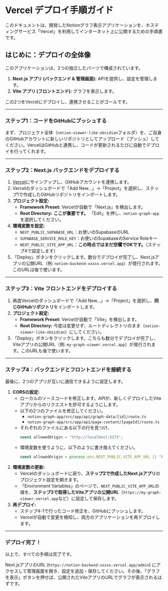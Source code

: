# Vercel デプロイ手順ガイド

このドキュメントは、開発したNotionグラフ表示アプリケーションを、ホスティングサービス「Vercel」を利用してインターネット上に公開するための手順書です。

## はじめに：デプロイの全体像

このアプリケーションは、2つの独立したパーツで構成されています。

1.  **Next.js アプリ (バックエンド & 管理画面):** APIを提供し、設定を管理します。
2.  **Vite アプリ (フロントエンド):** グラフを表示します。

この2つをVercelにデプロイし、連携させることがゴールです。

---

### ステップ1：コードをGitHubにプッシュする

まず、プロジェクト全体（`notion-viewer-like-obsidian`フォルダ）を、ご自身のGitHubアカウントに新しいリポジトリとしてアップロード（プッシュ）してください。VercelはGitHubと連携し、コードが更新されるたびに自動でデプロイを行ってくれます。

---

### ステップ2：Next.js バックエンドをデプロイする

1.  [Vercel](https://vercel.com/)にサインアップし、GitHubアカウントを連携します。
2.  Vercelのダッシュボードで「Add New...」→「Project」を選択し、ステップ1で作成したGitHubリポジトリをインポートします。
3.  **プロジェクト設定:**
    *   **Framework Preset:** Vercelが自動で「Next.js」を検出します。
    *   **Root Directory:** **ここが重要です。** 「Edit」を押し、`notion-graph-app` を選択してください。
4.  **環境変数を設定:**
    *   `NEXT_PUBLIC_SUPABASE_URL`：お使いのSupabaseのURL
    *   `SUPABASE_SERVICE_ROLE_KEY`：お使いのSupabaseのService Roleキー
    *   `NEXT_PUBLIC_VITE_APP_URL`：**この時点ではまだ空欄でOKです。**（ステップ4で設定します）
5.  「Deploy」ボタンをクリックします。数分でデプロイが完了し、Next.jsアプリの公開URL（例: `notion-backend-xxxxx.vercel.app`）が発行されます。このURLは後で使います。

---

### ステップ3：Vite フロントエンドをデプロイする

1.  再度Vercelのダッシュボードで「Add New...」→「Project」を選択し、**同じGitHubリポジトリ**をインポートします。
2.  **プロジェクト設定:**
    *   **Framework Preset:** Vercelが自動で「Vite」を検出します。
    *   **Root Directory:** 今度は変更せず、ルートディレクトリのまま（`notion-viewer-like-obsidian`）にしてください。
3.  「Deploy」ボタンをクリックします。こちらも数分でデプロイが完了し、Viteアプリの公開URL（例: `my-graph-viewer.vercel.app`）が発行されます。このURLも後で使います。

---

### ステップ4：バックエンドとフロントエンドを接続する

最後に、2つのアプリが互いに通信できるように設定します。

1.  **CORSの設定:**
    *   ローカルのソースコードを修正します。APIが、新しくデプロイしたViteアプリからのリクエストを許可するようにします。
    *   以下の2つのファイルを修正してください。
        *   `notion-graph-app/src/app/api/graph-data/[id]/route.ts`
        *   `notion-graph-app/src/app/api/page-content/[pageId]/route.ts`
    *   それぞれのファイルにある以下の行を見つけ、
        ```typescript
        const allowedOrigin = 'http://localhost:5173';
        ```
    *   環境変数を使うように、以下のように書き換えてください。
        ```typescript
        const allowedOrigin = process.env.NEXT_PUBLIC_VITE_APP_URL || 'http://localhost:5173';
        ```
2.  **環境変数の更新:**
    *   Vercelのダッシュボードに戻り、**ステップ2で作成したNext.jsアプリ**のプロジェクト設定を開きます。
    *   「Environment Variables」のページで、`NEXT_PUBLIC_VITE_APP_URL`の値を、**ステップ3で取得したViteアプリの公開URL**（`https://my-graph-viewer.vercel.app`など）に設定して保存します。
3.  **再デプロイ:**
    *   ステップ4-1で行ったコード修正を、GitHubにプッシュします。
    *   Vercelが自動で変更を検知し、両方のアプリケーションを再デプロイします。

---

### デプロイ完了！

以上で、すべての手順は完了です。

Next.jsアプリのURL (`https://notion-backend-xxxxx.vercel.app/admin`) にアクセスして管理画面を開き、設定を追加・保存してください。その後、「グラフを表示」ボタンを押せば、公開されたViteアプリのURLでグラフが表示されるはずです。
